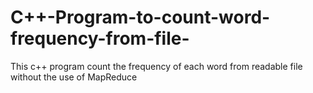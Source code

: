# C++-Program-to-count-word-frequency-from-file-
This c++ program count the frequency of each word from readable file without the use of MapReduce
